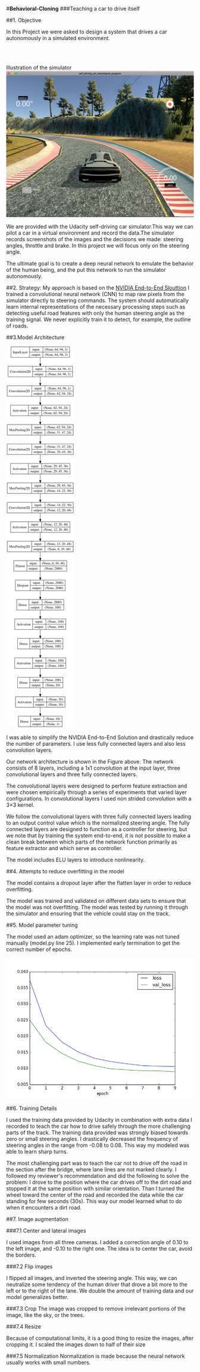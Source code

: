 #**Behavioral-Cloning** 
###Teaching a car to drive itself

##1. Objective 


In this Project we were asked to design a system that drives a car autonomously in a simulated environment.

<br>
<br>

Illustration of the simulator
![alt text][image1]


We are provided with the Udacity self-driving car simulator.This way we can pilot a car in a virtual environment and record the data.The simulator records screenshots of the images and the decisions we made: steering angles, throttle and brake. In this project we will focus only on the steering angle.

The ultimate goal is to create a deep neural network to emulate the behavior of the human being, and the put this network to run the simulator autonomously.


[//]: # (Image References)

[image1]: simulator.png "Simulator"
[image2]: model.png "Model"
[image3]: train_stats.png "Training stats"


##2. Strategy: 
My approach is based on the [NVIDIA End-to-End Slouttion](https://arxiv.org/abs/1604.07316)
I trained a convolutional neural network (CNN) to map raw pixels from the simulator directly to steering commands. 
The system should automatically learn internal representations of the necessary processing
steps such as detecting useful road features with only the human steering angle
as the training signal. We never explicitly train it to detect, for example, the outline
of roads.


##3.Model Architecture 

![alt text][image2]

I was able to simplify the NVIDIA End-to-End Solution and drastically reduce the number of parameters. I use less fully connected layers and also less convolution layers.

Our network architecture is shown in the Figure above. The network consists of 8 layers, including a 1x1 convolution at the input layer, three convolutional layers and three fully connected layers. 

The convolutional layers were designed to perform feature extraction and were chosen empirically
through a series of experiments that varied layer configurations. In convolutional layers I used non strided convolution with a 3×3 kernel. 

We follow the convolutional layers with three fully connected layers leading to an output control
value which is the normalized steering angle. The fully connected layers are designed to function as a controller for steering, but we note that by training the system end-to-end, it is not possible to make a clean break between which parts of the network function primarily as feature extractor and which serve as controller.

The model includes ELU layers to introduce nonlinearity.


##4. Attempts to reduce overfitting in the model

The model contains a dropout layer after the flatten layer in order to reduce overfitting.

The model was trained and validated on different data sets to ensure that the model was not overfitting. The model was tested by running it through the simulator and ensuring that the vehicle could stay on the track.

##5. Model parameter tuning

The model used an adam optimizer, so the learning rate was not tuned manually (model.py line 25).
I implemented early termination to get the correct number of epochs.

![alt text][image3]


##6. Training Details

I used the training data provided by Udacity in combination with extra data I recorded to teach the car how to drive safely through the more challenging parts of the track.
The training data provided was strongly biased towards zero or small steering angles. I drastically decreased the frequency of steering angles in the range from -0.08 to 0.08. This way my modeled was able to learn sharp turns.

The most challenging part was to teach the car not to drive off the road in the section after the bridge, where lane lines are not marked clearly.
I followed my reviewer's recommendation and did the following to solve the problem:
I drove to the position where the car drives off to the dirt road and stopped it at the same position with  similar orientation.
Than I turned the wheel toward the center of the road  and recorded the data while the car standing for few seconds (30s).
This way our model learned what to do when it encounters a dirt road.


##7. Image augmentation

###7.1 Center and lateral images

I used images from all three cameras.
I added a correction angle of 0.10 to the left image, and -0.10 to the right one. The idea is to center the car, avoid the borders.
 
 
###7.2 Flip images
 
 I flipped all images, and inverted the steering angle. This way, we can neutralize some tendency of the human driver that drove a bit more to the left or to the right of the lane. We double the amount of training data and our model generalizes better.
 
###7.3 Crop 
The image was cropped to remove irrelevant portions of the image, like the sky, or the trees. 

###7.4 Resize

Because of computational limits, it is a good thing to resize the images, after cropping it. I scaled the images down to half of their size


###7.5 Normalization
Normalization is made because the neural network usually works with small numbers.



 

